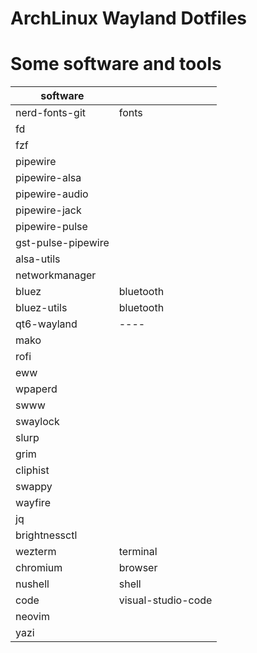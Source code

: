 # ArchLinux Wayland Dotfiles

# Some software and tools

|software||
|-|-|
|nerd-fonts-git|fonts|
|fd||
|fzf||
|pipewire||
|pipewire-alsa||
|pipewire-audio||
|pipewire-jack||
|pipewire-pulse||
|gst-pulse-pipewire||
|alsa-utils||
|networkmanager||
|bluez|bluetooth|
|bluez-utils|bluetooth|
|qt6-wayland|----|
|mako||
|rofi||
|eww||
|wpaperd||
|swww||
|swaylock||
|slurp||
|grim||
|cliphist||
|swappy||
|wayfire||
|jq||
|brightnessctl||
|wezterm|terminal|
|chromium|browser|
|nushell|shell|
|code|visual-studio-code|
|neovim||
|yazi||
